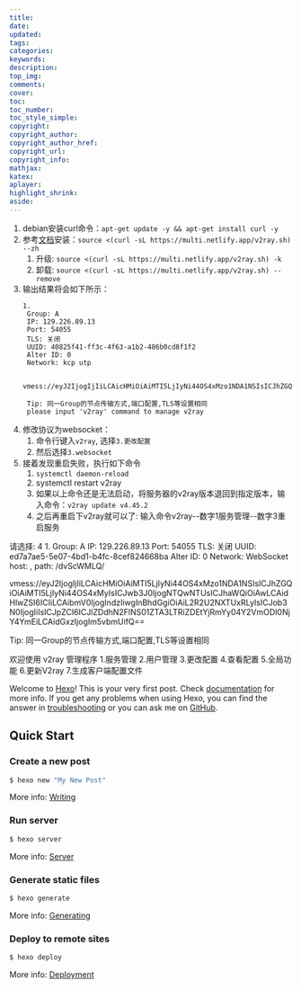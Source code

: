 ```yaml
---
title:
date:
updated:
tags:
categories:
keywords:
description:
top_img: 
comments:
cover:
toc:
toc_number:
toc_style_simple:
copyright:
copyright_author:
copyright_author_href:
copyright_url:
copyright_info:
mathjax:
katex:
aplayer:
highlight_shrink:
aside:
---
```



1. debian安装curl命令：`apt-get update -y && apt-get install curl -y`
2. 参考[文档](https://github.com/Alvin9999/new-pac/blob/master/%E8%87%AA%E5%BB%BAv2ray%E6%9C%8D%E5%8A%A1%E5%99%A8%E6%95%99%E7%A8%8B.md)安装：`source <(curl -sL https://multi.netlify.app/v2ray.sh) --zh`
   1. 升级: `source <(curl -sL https://multi.netlify.app/v2ray.sh) -k`
   2. 卸载: `source <(curl -sL https://multi.netlify.app/v2ray.sh) --remove` 
3. 输出结果将会如下所示：
   ```
   1.
    Group: A
    IP: 129.226.89.13
    Port: 54055
    TLS: 关闭
    UUID: 40825f41-ff3c-4f63-a1b2-486b0cd8f1f2
    Alter ID: 0
    Network: kcp utp

    vmess://eyJ2IjogIjIiLCAicHMiOiAiMTI5LjIyNi44OS4xMzo1NDA1NSIsICJhZGQiOiAiMTI5LjIyNi44OS4xMyIsICJwb3J0IjogNTQwNTUsICJhaWQiOiAwLCAidHlwZSI6ICJ1dHAiLCAibmV0IjogImtjcCIsICJwYXRoIjogIiIsICJob3N0IjogIiIsICJpZCI6ICI0MDgyNWY0MS1mZjNjLTRmNjMtYTFiMi00ODZiMGNkOGYxZjIiLCAidGxzIjogIm5vbmUifQ==

    Tip: 同一Group的节点传输方式,端口配置,TLS等设置相同
    please input 'v2ray' command to manage v2ray
   ```
4. 修改协议为websocket：
   1. 命令行键入`v2ray`, 选择`3.更改配置`
   2. 然后选择`3.websocket`
5. 接着发现重启失败，执行如下命令
   1. `systemctl daemon-reload`
   2. systemctl restart v2ray
   3. 如果以上命令还是无法启动，将服务器的v2ray版本退回到指定版本，输入命令：`v2ray update v4.45.2`
   4. 之后再重启下v2ray就可以了: 输入命令v2ray--数字1服务管理--数字3重启服务


请选择: 4
1.
Group: A
IP: 129.226.89.13
Port: 54055
TLS: 关闭
UUID: ed7a7ae5-5e07-4bd1-b4fc-8cef824668ba
Alter ID: 0
Network: WebSocket host: , path: /dvScWMLQ/

vmess://eyJ2IjogIjIiLCAicHMiOiAiMTI5LjIyNi44OS4xMzo1NDA1NSIsICJhZGQiOiAiMTI5LjIyNi44OS4xMyIsICJwb3J0IjogNTQwNTUsICJhaWQiOiAwLCAidHlwZSI6ICIiLCAibmV0IjogIndzIiwgInBhdGgiOiAiL2R2U2NXTUxRLyIsICJob3N0IjogIiIsICJpZCI6ICJlZDdhN2FlNS01ZTA3LTRiZDEtYjRmYy04Y2VmODI0NjY4YmEiLCAidGxzIjogIm5vbmUifQ==

Tip: 同一Group的节点传输方式,端口配置,TLS等设置相同

欢迎使用 v2ray 管理程序
1.服务管理              2.用户管理
3.更改配置              4.查看配置
5.全局功能              6.更新V2ray
7.生成客户端配置文件         



Welcome to [Hexo](https://hexo.io/)! This is your very first post. Check [documentation](https://hexo.io/docs/) for more info. If you get any problems when using Hexo, you can find the answer in [troubleshooting](https://hexo.io/docs/troubleshooting.html) or you can ask me on [GitHub](https://github.com/hexojs/hexo/issues).

## Quick Start

### Create a new post

``` bash
$ hexo new "My New Post"
```

More info: [Writing](https://hexo.io/docs/writing.html)

### Run server

``` bash
$ hexo server
```

More info: [Server](https://hexo.io/docs/server.html)

### Generate static files

``` bash
$ hexo generate
```

More info: [Generating](https://hexo.io/docs/generating.html)

### Deploy to remote sites

``` bash
$ hexo deploy
```

More info: [Deployment](https://hexo.io/docs/one-command-deployment.html)
